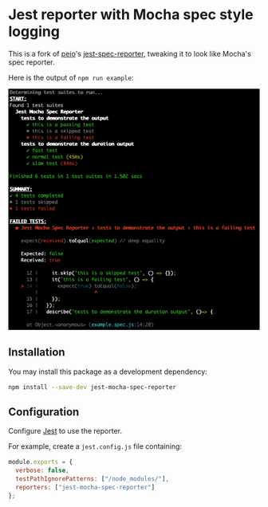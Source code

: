 # Jest reporter with Mocha spec style logging

This is a fork of [peio](https://github.com/pierreroth64)'s
[jest-spec-reporter](https://github.com/pierreroth64/jest-spec-reporter#readme), tweaking it to look like Mocha's spec reporter.

Here is the output of `npm run example`:

<img src="example/screenshot.png" />

## Installation

You may install this package as a development dependency:

```bash
npm install --save-dev jest-mocha-spec-reporter
```

## Configuration

Configure [Jest](https://facebook.github.io/jest/docs/en/configuration.html) to use the reporter.

For example, create a `jest.config.js` file containing:

```javascript
module.exports = {
  verbose: false,
  testPathIgnorePatterns: ["/node_modules/"],
  reporters: ["jest-mocha-spec-reporter"]
};
```
